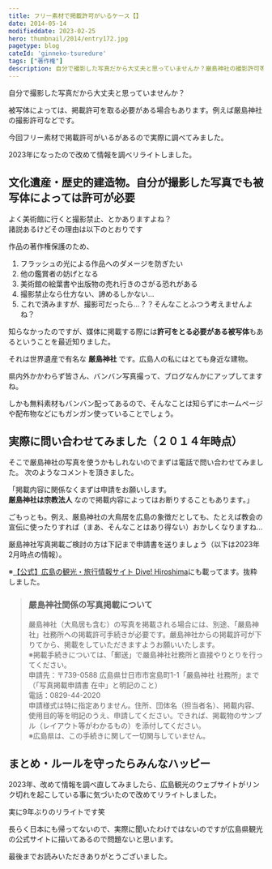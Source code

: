 ```yaml
---
title: フリー素材で掲載許可がいるケース【】
date: 2014-05-14
modifieddate: 2023-02-25
hero: thumbnail/2014/entry172.jpg
pagetype: blog
cateId: 'ginneko-tsuredure'
tags: ["著作権"]
description: 自分で撮影した写真だから大丈夫と思っていませんか？厳島神社の撮影許可等、被写体によっては掲載許可を取る必要がある場合もあります。今回フリー素材で掲載許可がいるがあるので実際に調べてみました。2023年最新版情報です。
---
```

自分で撮影した写真だから大丈夫と思っていませんか？

被写体によっては、掲載許可を取る必要がある場合もあります。例えば厳島神社の撮影許可などです。

今回フリー素材で掲載許可がいるがあるので実際に調べてみました。

<toc id="/blogs/entry172/"></toc>

2023年になったので改めて情報を調べリライトしました。

## 文化遺産・歴史的建造物。自分が撮影した写真でも被写体によっては許可が必要

よく美術館に行くと撮影禁止、とかありますよね？<br>
諸説あるけどその理由は以下のとおりです

作品の著作権保護のため、

1. フラッシュの光による作品へのダメージを防ぎたい
2. 他の鑑賞者の妨げとなる
3. 美術館の絵葉書や出版物の売れ行きのさがる恐れがある
4. 撮影禁止なら仕方ない、諦めるしかない…
5. これで済みますが、撮影可だったら…？？そんなことふつう考えませんよね？

知らなかったのですが、媒体に掲載する際には**許可をとる必要がある被写体**もあるということを最近知りました。

それは世界遺産で有名な **厳島神社** です。広島人の私にはとても身近な建物。

県内外かかわらず皆さん、バンバン写真撮って、ブログなんかにアップしてますね。

しかも無料素材もバンバン配ってあるので、そんなことは知らずにホームページや配布物などにもガンガン使っていることでしょう。

## 実際に問い合わせてみました（２０１４年時点）
そこで厳島神社の写真を使うかもしれないのでまずは電話で問い合わせてみました。
次のようなコメントを頂きました。

「掲載内容に関係なくまずは申請をお願いします。<br>
**厳島神社は宗教法人** なので掲載内容によってはお断りすることもあります。」

ごもっとも。例え、厳島神社の大鳥居を広島の象徴だとしても、たとえば教会の宣伝に使ったりすれば（まあ、そんなことはあり得ない）おかしくなりますね…

厳島神社写真掲載ご検討の方は下記まで申請書を送りましょう（以下は2023年2月時点の情報）。

※[【公式】広島の観光・旅行情報サイト Dive! Hiroshima](https://dive-hiroshima.com/media/photo/)にも載ってます。抜粋しました。

> ### 嚴島神社関係の写真掲載について
> 嚴島神社（大鳥居も含む）の写真を掲載される場合には、別途、「嚴島神社」社務所への掲載許可手続きが必要です。嚴島神社からの掲載許可が下りてから、掲載をしていただきますようお願いいたします。<br>
> ※掲載手続きについては、「郵送」で嚴島神社社務所と直接やりとりを行ってください。<br>
> 申請先：〒739-0588 広島県廿日市市宮島町1-1「嚴島神社 社務所」まで（「写真掲載申請書 在中」と明記のこと）<br>
> 電話：0829-44-2020<br>
> 申請様式は特に指定ありません。住所、団体名（担当者名）、掲載内容、使用目的等を明記のうえ、申請してください。できれば、掲載物のサンプル（レイアウト等がわかるもの）を添付してください。<br>
> ※広島県は、この手続きに関して一切関与していません。

## まとめ・ルールを守ったらみんなハッピー
2023年、改めて情報を調べ直してみましたら、広島観光のウェブサイトがリンク切れを起こしている事に気づいたので改めてリライトしました。

実に9年ぶりのリライトです笑

長らく日本にも帰ってないので、実際に聞いたわけではないのですが広島県観光の公式サイトに描いてあるので問題ないと思います。

最後までお読みいただきありがとうございました。

<prof></prof>
